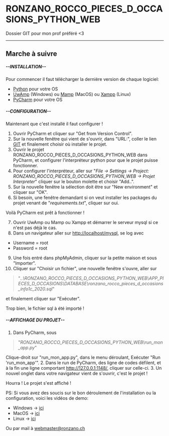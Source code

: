# RONZANO_ROCCO_PIECES_D_OCCASIONS_PYTHON_WEB
Dossier GIT pour mon prof préféré &lt;3

-------------------------------------------------------------------------------

## Marche à suivre

##### --INSTALLATION--

Pour commencer il faut télécharger la dernière version de chaque logiciel:

- [Python](https://www.python.org/) pour votre OS
- [UwAmp](https://www.uwamp.com/fr/?page=download) (Windows) ou [Mamp](https://www.mamp.info/fr/downloads/) (MacOS) ou [Xampp](https://www.apachefriends.org/download.html) (Linux)
- [PyCharm](https://www.jetbrains.com/fr-fr/pycharm/download/) pour votre OS

##### --CONFIGURATION--

Maintenant que c'est installé il faut configurer !

1. Ouvrir PyCharm et cliquer sur "Get from Version Control".
2. Sur la nouvelle fenêtre qui vient de s'ouvrir, dans "URL:", coller le lien [GIT](https://github.com/Roccom14/RONZANO_ROCCO_PIECES_D_OCCASIONS_PYTHON_WEB.git) et finalement choisir où installer le projet.
3. Ouvrir le projet RONZANO_ROCCO_PIECES_D_OCCASIONS_PYTHON_WEB dans PyCharm, et configurer l'interpréteur python pour que le projet puisse fonctionner.
4. Pour configurer l'interpréteur, aller sur "*File -> Settings -> Project: RONZANO_ROCCO_PIECES_D_OCCASIONS_PYTHON_WEB -> Projet Interpreter*" cliquer sur le bouton molette et choisir "Add..".
5. Sur la nouvelle fenêtre la sélection doit être sur "New environment" et cliquer sur "OK".
6. Si besoin, une fenêtre demandant si on veut installer les packages du projet venant de "*requirements.txt*", cliquer sur oui.

Voilà PyCharm est prêt à fonctionner !

7. Ouvrir UwAmp ou Mamp ou Xampp et démarrer le serveur mysql si ce n'est pas déjà le cas.
8. Dans un navigateur aller sur <http://localhost/mysql>, se log avec
  - Username = root
  - Password = root


9. Une fois entré dans phpMyAdmin, cliquer sur la petite maison et sous "Importer".
10. Cliquer sur "Choisir un fichier", une nouvelle fenêtre s'ouvre, aller sur
>"*..\RONZANO_ROCCO_PIECES_D_OCCASIONS_PYTHON_WEB\APP_PIECES_D_OCCASIONS\DATABASE\ronzano_rocco_pieces_d_occasions_info1c_2020.sql*"

  et finalement cliquer sur "Exécuter".

Trop bien, le fichier sql à été importé !

##### --AFFICHAGE DU PROJET--

1. Dans PyCharm, sous
>"*RONZANO_ROCCO_PIECES_D_OCCASIONS_PYTHON_WEB\run_mon_app.py*"

  Clique-droit sur "run_mon_app.py", dans le menu déroulant, Exécuter "Run 'run_mon_app'".
2. Dans le run de PyCharm, des ligne de codes défilent, et à la fin une ligne comportant <http://127.0.0.1:1148/>, cliquer sur celle-ci.
3. Un nouvel onglet dans votre navigateur vient de s'ouvrir, c'est le projet !


Hourra ! Le projet s'est affiché !



PS: Si vous avez des soucis sur le bon déroulement de l'installation ou la configuration, voici les vidéos de demo:

- Windows -> [ici](blank)
- MacOS -> [ici](blank)
- Linux -> [ici](blank)

Ou par mail à <webmaster@ronzano.ch>
